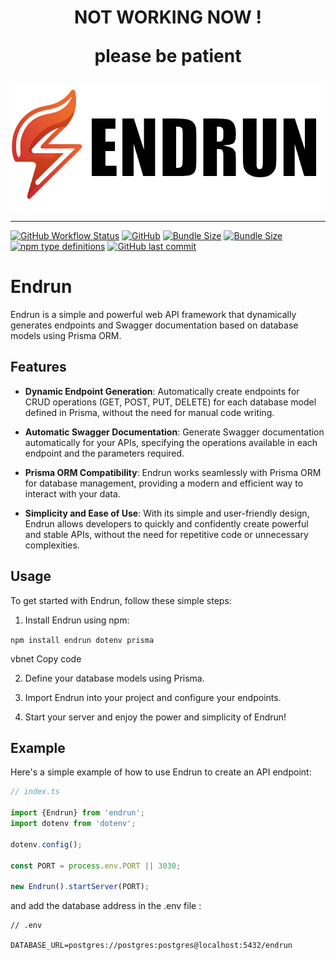 <h1 align="center">NOT WORKING NOW !<p>please be patient</p></h1>

<div align="center">
  <img src="https://raw.githubusercontent.com/MooudMohammady/endrun/master/images/logo.png" width="500" height="auto" alt="Hono"/>
</div>
<hr />

[![GitHub Workflow Status](https://img.shields.io/github/actions/workflow/status/honojs/hono/ci.yml?branch=main)](https://github.com/MooudMohammady/endrun/actions)
[![GitHub](https://img.shields.io/badge/License-GPL3.0-g)](https://github.com/MooudMohammady/endrun/blob/main/LICENSE)
[![Bundle Size](https://img.shields.io/badge/minifide_size-29_KB-blue)](https://)
[![Bundle Size](https://img.shields.io/bundlephobia/minzip/hono)](https://bundlephobia.com/result?p=hono)
[![npm type definitions](https://img.shields.io/badge/types-TypeScript-blue)](https://github.com/MooudMohammady/endrun/commits/main)
[![GitHub last commit](https://img.shields.io/badge/last_commit-today-g)](https://github.com/MooudMohammady/endrun/commits/main)

# Endrun

Endrun is a simple and powerful web API framework that dynamically generates endpoints and Swagger documentation based on database models using Prisma ORM.

## Features

- **Dynamic Endpoint Generation**: Automatically create endpoints for CRUD operations (GET, POST, PUT, DELETE) for each database model defined in Prisma, without the need for manual code writing.
  
- **Automatic Swagger Documentation**: Generate Swagger documentation automatically for your APIs, specifying the operations available in each endpoint and the parameters required.
  
- **Prisma ORM Compatibility**: Endrun works seamlessly with Prisma ORM for database management, providing a modern and efficient way to interact with your data.

- **Simplicity and Ease of Use**: With its simple and user-friendly design, Endrun allows developers to quickly and confidently create powerful and stable APIs, without the need for repetitive code or unnecessary complexities.
## Usage

To get started with Endrun, follow these simple steps:

1. Install Endrun using npm:

`
npm install endrun dotenv prisma
`

vbnet
Copy code

2. Define your database models using Prisma.

3. Import Endrun into your project and configure your endpoints.

4. Start your server and enjoy the power and simplicity of Endrun!

## Example

Here's a simple example of how to use Endrun to create an API endpoint:

```typescript
// index.ts

import {Endrun} from 'endrun';
import dotenv from 'dotenv';

dotenv.config();

const PORT = process.env.PORT || 3030;

new Endrun().startServer(PORT);
```

and add the database address in the .env file :
```env
// .env

DATABASE_URL=postgres://postgres:postgres@localhost:5432/endrun
```
